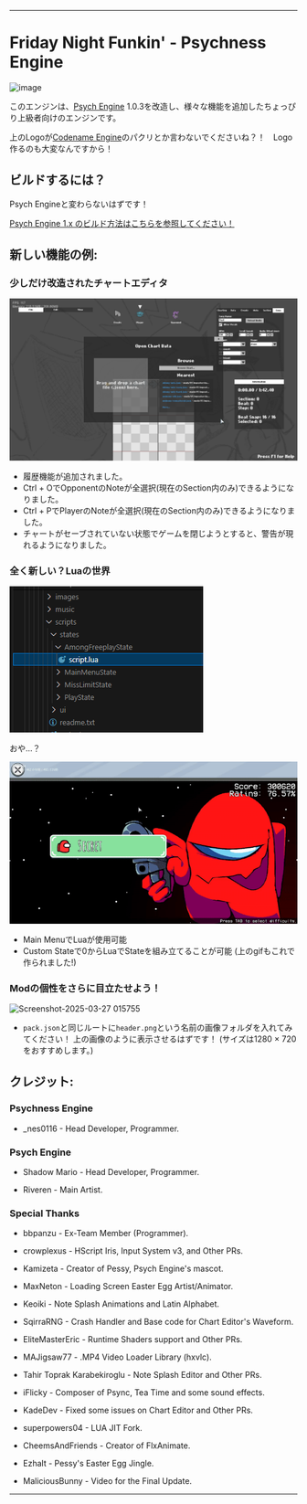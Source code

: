 _____________________________________

# Friday Night Funkin' - Psychness Engine
![image](https://github.com/user-attachments/assets/5f16e995-5e3b-4802-8f79-bc4a98a40449)

このエンジンは、[Psych Engine](https://github.com/ShadowMario/FNF-PsychEngine) 1.0.3を改造し、様々な機能を追加したちょっぴり上級者向けのエンジンです。

上のLogoが[Codename Engine](https://github.com/CodenameCrew/CodenameEngine)のパクリとか言わないでくださいね？！　Logo作るのも大変なんですから！

## ビルドするには？
Psych Engineと変わらないはずです！

[Psych Engine 1.x のビルド方法はこちらを参照してください！](https://github.com/ShadowMario/FNF-PsychEngine/blob/main/docs/BUILDING.md)

## 新しい機能の例:

### 少しだけ改造されたチャートエディタ
![PsychnessChartEditor](docs/img/chart_editor_1.png)
- 履歴機能が追加されました。
- Ctrl + OでOpponentのNoteが全選択(現在のSection内のみ)できるようになりました。
- Ctrl + PでPlayerのNoteが全選択(現在のSection内のみ)できるようになりました。
- チャートがセーブされていない状態でゲームを閉じようとすると、警告が現れるようになりました。

### 全く新しい？Luaの世界

![Huh?](docs/img/script.png)

おや...？

![LuaFreeplay](docs/img/custom_freeplay.gif)

- Main MenuでLuaが使用可能
- Custom Stateで0からLuaでStateを組み立てることが可能 (上のgifもこれで作られました!)

### Modの個性をさらに目立たせよう！
![Screenshot-2025-03-27 015755](https://github.com/user-attachments/assets/55446fba-dd93-425b-a798-b728c599727d)
- `pack.json`と同じルートに`header.png`という名前の画像フォルダを入れてみてください！
  上の画像のように表示させるはずです！ (サイズは1280 × 720をおすすめします。)

## クレジット:

### Psychness Engine

- _nes0116 - Head Developer, Programmer.

### Psych Engine

* Shadow Mario - Head Developer, Programmer.

* Riveren - Main Artist.

### Special Thanks

* bbpanzu - Ex-Team Member (Programmer).

* crowplexus - HScript Iris, Input System v3, and Other PRs.

* Kamizeta - Creator of Pessy, Psych Engine's mascot.

* MaxNeton - Loading Screen Easter Egg Artist/Animator.

* Keoiki - Note Splash Animations and Latin Alphabet.

* SqirraRNG - Crash Handler and Base code for Chart Editor's Waveform.

* EliteMasterEric - Runtime Shaders support and Other PRs.

* MAJigsaw77 - .MP4 Video Loader Library (hxvlc).

* Tahir Toprak Karabekiroglu - Note Splash Editor and Other PRs.

* iFlicky - Composer of Psync, Tea Time and some sound effects.

* KadeDev - Fixed some issues on Chart Editor and Other PRs.

* superpowers04 - LUA JIT Fork.

* CheemsAndFriends - Creator of FlxAnimate.

* Ezhalt - Pessy's Easter Egg Jingle.

* MaliciousBunny - Video for the Final Update.

_____________________________________
